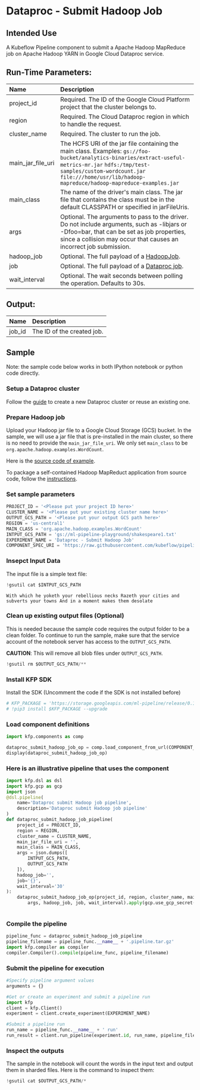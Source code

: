 
# Dataproc - Submit Hadoop Job

## Intended Use
A Kubeflow Pipeline component to submit a Apache Hadoop MapReduce job on Apache Hadoop YARN in Google Cloud Dataproc service. 

## Run-Time Parameters:
Name | Description
:--- | :----------
project_id | Required. The ID of the Google Cloud Platform project that the cluster belongs to.
region | Required. The Cloud Dataproc region in which to handle the request.
cluster_name | Required. The cluster to run the job.
main_jar_file_uri | The HCFS URI of the jar file containing the main class. Examples: `gs://foo-bucket/analytics-binaries/extract-useful-metrics-mr.jar` `hdfs:/tmp/test-samples/custom-wordcount.jar` `file:///home/usr/lib/hadoop-mapreduce/hadoop-mapreduce-examples.jar`
main_class | The name of the driver's main class. The jar file that contains the class must be in the default CLASSPATH or specified in jarFileUris. 
args | Optional. The arguments to pass to the driver. Do not include arguments, such as -libjars or -Dfoo=bar, that can be set as job properties, since a collision may occur that causes an incorrect job submission.
hadoop_job | Optional. The full payload of a [HadoopJob](https://cloud.google.com/dataproc/docs/reference/rest/v1/HadoopJob).
job | Optional. The full payload of a [Dataproc job](https://cloud.google.com/dataproc/docs/reference/rest/v1/projects.regions.jobs).
wait_interval | Optional. The wait seconds between polling the operation. Defaults to 30s.

## Output:
Name | Description
:--- | :----------
job_id | The ID of the created job.

## Sample

Note: the sample code below works in both IPython notebook or python code directly.

### Setup a Dataproc cluster
Follow the [guide](https://cloud.google.com/dataproc/docs/guides/create-cluster) to create a new Dataproc cluster or reuse an existing one.

### Prepare Hadoop job
Upload your Hadoop jar file to a Google Cloud Storage (GCS) bucket. In the sample, we will use a jar file that is pre-installed in the main cluster, so there is no need to provide the `main_jar_file_uri`. We only set `main_class` to be `org.apache.hadoop.examples.WordCount`.

Here is the [source code of example](https://github.com/apache/hadoop/blob/trunk/hadoop-mapreduce-project/hadoop-mapreduce-examples/src/main/java/org/apache/hadoop/examples/WordCount.java).

To package a self-contained Hadoop MapReduct application from source code, follow the [instructions](https://hadoop.apache.org/docs/current/hadoop-mapreduce-client/hadoop-mapreduce-client-core/MapReduceTutorial.html).

### Set sample parameters


```python
PROJECT_ID = '<Please put your project ID here>'
CLUSTER_NAME = '<Please put your existing cluster name here>'
OUTPUT_GCS_PATH = '<Please put your output GCS path here>'
REGION = 'us-central1'
MAIN_CLASS = 'org.apache.hadoop.examples.WordCount'
INTPUT_GCS_PATH = 'gs://ml-pipeline-playground/shakespeare1.txt'
EXPERIMENT_NAME = 'Dataproc - Submit Hadoop Job'
COMPONENT_SPEC_URI = 'https://raw.githubusercontent.com/kubeflow/pipelines/d2f5cc92a46012b9927209e2aaccab70961582dc/components/gcp/dataproc/submit_hadoop_job/component.yaml'
```

### Insepct Input Data
The input file is a simple text file:


```python
!gsutil cat $INTPUT_GCS_PATH
```

    With which he yoketh your rebellious necks Razeth your cities and subverts your towns And in a moment makes them desolate


### Clean up existing output files (Optional)
This is needed because the sample code requires the output folder to be a clean folder.
To continue to run the sample, make sure that the service account of the notebook server has access to the `OUTPUT_GCS_PATH`.

**CAUTION**: This will remove all blob files under `OUTPUT_GCS_PATH`.


```python
!gsutil rm $OUTPUT_GCS_PATH/**
```


### Install KFP SDK
Install the SDK (Uncomment the code if the SDK is not installed before)


```python
# KFP_PACKAGE = 'https://storage.googleapis.com/ml-pipeline/release/0.1.12/kfp.tar.gz'
# !pip3 install $KFP_PACKAGE --upgrade
```

### Load component definitions


```python
import kfp.components as comp

dataproc_submit_hadoop_job_op = comp.load_component_from_url(COMPONENT_SPEC_URI)
display(dataproc_submit_hadoop_job_op)
```


### Here is an illustrative pipeline that uses the component


```python
import kfp.dsl as dsl
import kfp.gcp as gcp
import json
@dsl.pipeline(
    name='Dataproc submit Hadoop job pipeline',
    description='Dataproc submit Hadoop job pipeline'
)
def dataproc_submit_hadoop_job_pipeline(
    project_id = PROJECT_ID, 
    region = REGION,
    cluster_name = CLUSTER_NAME,
    main_jar_file_uri = '',
    main_class = MAIN_CLASS,
    args = json.dumps([
        INTPUT_GCS_PATH,
        OUTPUT_GCS_PATH
    ]), 
    hadoop_job='', 
    job='{}', 
    wait_interval='30'
):
    dataproc_submit_hadoop_job_op(project_id, region, cluster_name, main_jar_file_uri, main_class,
        args, hadoop_job, job, wait_interval).apply(gcp.use_gcp_secret('user-gcp-sa'))
    
```

### Compile the pipeline


```python
pipeline_func = dataproc_submit_hadoop_job_pipeline
pipeline_filename = pipeline_func.__name__ + '.pipeline.tar.gz'
import kfp.compiler as compiler
compiler.Compiler().compile(pipeline_func, pipeline_filename)
```

### Submit the pipeline for execution


```python
#Specify pipeline argument values
arguments = {}

#Get or create an experiment and submit a pipeline run
import kfp
client = kfp.Client()
experiment = client.create_experiment(EXPERIMENT_NAME)

#Submit a pipeline run
run_name = pipeline_func.__name__ + ' run'
run_result = client.run_pipeline(experiment.id, run_name, pipeline_filename, arguments)
```


### Inspect the outputs

The sample in the notebook will count the words in the input text and output them in sharded files. Here is the command to inspect them:


```python
!gsutil cat $OUTPUT_GCS_PATH/*
```

